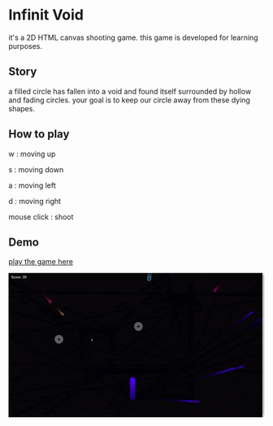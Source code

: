# Infinit Void 

it's a 2D HTML canvas shooting game. this game is developed for learning purposes.

## Story

a filled circle has fallen into a void and found itself surrounded by hollow and fading circles. your goal 
is to keep our circle away from these dying shapes. 

## How to play

w : moving up 

s : moving down 

a : moving left 

d : moving right 

mouse click : shoot

## Demo 

[play the game here](https://abdulaziz-alasmari.github.io/infinite_void/)

![Live Demo](demo.gif)
